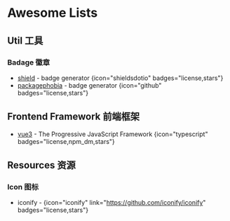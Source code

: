 # Awesome Lists

## Util 工具

### Badage 徽章

- [shield](http://github.com/badges/shields) - badge generator {icon="shieldsdotio" badges="license,stars"}
- [packagephobia](https://github.com/styfle/packagephobia) - badge generator {icon="github" badges="license,stars"}

## Frontend Framework 前端框架

- [vue3](https://github.com/vuejs/core) - The Progressive JavaScript Framework {icon="typescript" badges="license,npm_dm,stars"}

## Resources 资源

### Icon 图标

- iconify - {icon="iconify" link="https://github.com/iconify/iconify" badges="license,stars"}

